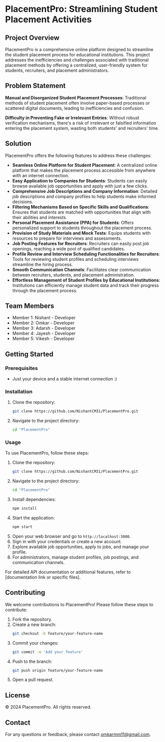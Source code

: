 # PlacementPro: Streamlining Student Placement Activities

## Project Overview

PlacementPro is a comprehensive online platform designed to streamline the student placement process for educational institutions. This project addresses the inefficiencies and challenges associated with traditional placement methods by offering a centralized, user-friendly system for students, recruiters, and placement administrators.

## Problem Statement

**Manual and Disorganized Student Placement Processes**: Traditional methods of student placement often involve paper-based processes or scattered digital documents, leading to inefficiencies and confusion.

**Difficulty in Preventing Fake or Irrelevant Entries**: Without robust verification mechanisms, there's a risk of irrelevant or falsified information entering the placement system, wasting both students' and recruiters' time.

## Solution

PlacementPro offers the following features to address these challenges:

- **Seamless Online Platform for Student Placement**: A centralized online platform that makes the placement process accessible from anywhere with an internet connection.
- **Easy Application to Companies for Students**: Students can easily browse available job opportunities and apply with just a few clicks.
- **Comprehensive Job Descriptions and Company Information**: Detailed job descriptions and company profiles to help students make informed decisions.
- **Filtering Mechanisms Based on Specific Skills and Qualifications**: Ensures that students are matched with opportunities that align with their abilities and interests.
- **Personal Placement Assistance (PPA) for Students**: Offers personalized support to students throughout the placement process.
- **Provision of Study Materials and Mock Tests**: Equips students with resources to prepare for interviews and assessments.
- **Job Posting Features for Recruiters**: Recruiters can easily post job openings, reaching a wide pool of qualified candidates.
- **Profile Review and Interview Scheduling Functionalities for Recruiters**: Tools for reviewing student profiles and scheduling interviews streamline the hiring process.
- **Smooth Communication Channels**: Facilitates clear communication between recruiters, students, and placement administration.
- **Effortless Management of Student Profiles by Educational Institutions**: Institutions can efficiently manage student data and track their progress through the placement process.

## Team Members

- Member 1: Nishant - Developer
- Member 2: Omkar - Developer
- Member 3: Adarsh - Developer
- Member 4: Jayesh - Developer
- Member 5: Vikesh - Developer

## Getting Started

### Prerequisites

- Just your device and a stable internet connection :)

### Installation

1. Clone the repository:
   ```bash
   git clone https://github.com/NishantCM31/PlacementPro.git
   ```
2. Navigate to the project directory:
   ```bash
   cd "PlacementPro"
   ```

### Usage

To use PlacementPro, follow these steps:

1. Clone the repository:
   ```bash
   git clone https://github.com/NishantCM31/PlacementPro.git
   ```
2. Navigate to the project directory:
   ```bash
   cd "PlacementPro"
   ```
3. Install dependencies:
   ```bash
   npm install
   ```
4. Start the application:
   ```bash
   npm start
   ```
5. Open your web browser and go to `http://localhost:3000`.
6. Sign in with your credentials or create a new account.
7. Explore available job opportunities, apply to jobs, and manage your profile.
8. For administrators, manage student profiles, job postings, and communication channels.

For detailed API documentation or additional features, refer to [documentation link or specific files].

## Contributing

We welcome contributions to PlacementPro! Please follow these steps to contribute:

1. Fork the repository.
2. Create a new branch:
   ```bash
   git checkout -b feature/your-feature-name
   ```
3. Commit your changes:
   ```bash
   git commit -m 'Add your feature'
   ```
4. Push to the branch:
   ```bash
   git push origin feature/your-feature-name
   ```
5. Open a pull request.

## License

© 2024 PlacementPro. All rights reserved.

## Contact

For any questions or feedback, please contact [omkarmm11@gmail.com](mailto:omkarmm11@gmail.com).
